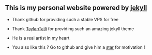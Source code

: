 ## This is my personal website powered by <a href="https://jekyllrb.com/">jekyll</a>

* Thank github for providing such a stable VPS for free

* Thank <a href="https://github.com/TaylanTatli">TaylanTatli</a> for providing such an amazing jekyll theme

* He is a real artist in my heart

* You also like this ? Go to github and give him a <a href="https://github.com/TaylanTatli/Moon">star</a> for motivation !
